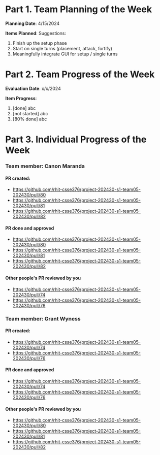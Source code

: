 # Part 1. Team Planning of the Week
**Planning Date**: 4/15/2024

**Items Planned**:
Suggestions:
1. Finish up the setup phase
2. Start on single turns (placement, attack, fortify)
3. Meaningfully integrate GUI for setup / single turns

# Part 2. Team Progress of the Week
**Evaluation Date**: x/x/2024

**Item Progress**:
1. [done] abc
2. [not started] abc
3. [80% done] abc

# Part 3. Individual Progress of the Week
### Team member: Canon Maranda
#### PR created:
- https://github.com/rhit-csse376/project-202430-s1-team05-202430/pull/80
- https://github.com/rhit-csse376/project-202430-s1-team05-202430/pull/81
- https://github.com/rhit-csse376/project-202430-s1-team05-202430/pull/82

#### PR done and approved
- https://github.com/rhit-csse376/project-202430-s1-team05-202430/pull/80
- https://github.com/rhit-csse376/project-202430-s1-team05-202430/pull/81
- https://github.com/rhit-csse376/project-202430-s1-team05-202430/pull/82

#### Other people's PR reviewed by you
- https://github.com/rhit-csse376/project-202430-s1-team05-202430/pull/74
- https://github.com/rhit-csse376/project-202430-s1-team05-202430/pull/76

### Team member: Grant Wyness
#### PR created:
- https://github.com/rhit-csse376/project-202430-s1-team05-202430/pull/74
- https://github.com/rhit-csse376/project-202430-s1-team05-202430/pull/76

#### PR done and approved
- https://github.com/rhit-csse376/project-202430-s1-team05-202430/pull/74
- https://github.com/rhit-csse376/project-202430-s1-team05-202430/pull/76

#### Other people's PR reviewed by you
- https://github.com/rhit-csse376/project-202430-s1-team05-202430/pull/80
- https://github.com/rhit-csse376/project-202430-s1-team05-202430/pull/81
- https://github.com/rhit-csse376/project-202430-s1-team05-202430/pull/82
